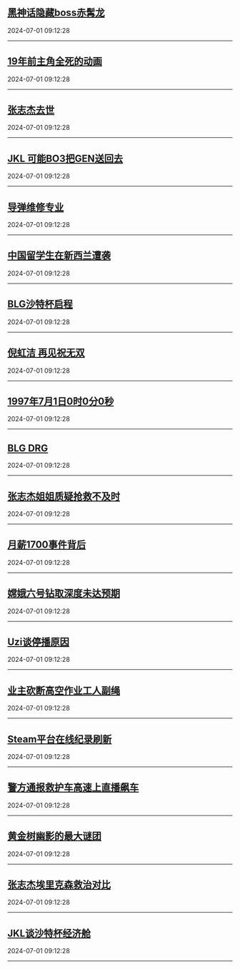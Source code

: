 ## [黑神话隐藏boss赤髯龙](https://search.bilibili.com/all?vt=36849326&keyword=%E9%BB%91%E7%A5%9E%E8%AF%9D%E9%9A%90%E8%97%8Fboss%E8%B5%A4%E9%AB%AF%E9%BE%99&order=click)

2024-07-01 09:12:28

---
## [19年前主角全死的动画](https://search.bilibili.com/all?vt=36849326&keyword=19%E5%B9%B4%E5%89%8D%E4%B8%BB%E8%A7%92%E5%85%A8%E6%AD%BB%E7%9A%84%E5%8A%A8%E7%94%BB&order=click)

2024-07-01 09:12:28

---
## [张志杰去世](https://search.bilibili.com/all?vt=36849326&keyword=%E5%BC%A0%E5%BF%97%E6%9D%B0%E5%8E%BB%E4%B8%96&order=click)

2024-07-01 09:12:28

---
## [JKL 可能BO3把GEN送回去](https://search.bilibili.com/all?vt=36849326&keyword=JKL+%E5%8F%AF%E8%83%BDBO3%E6%8A%8AGEN%E9%80%81%E5%9B%9E%E5%8E%BB&order=click)

2024-07-01 09:12:28

---
## [导弹维修专业](https://search.bilibili.com/all?vt=36849326&keyword=%E5%AF%BC%E5%BC%B9%E7%BB%B4%E4%BF%AE%E4%B8%93%E4%B8%9A&order=click)

2024-07-01 09:12:28

---
## [中国留学生在新西兰遭袭](https://search.bilibili.com/all?vt=36849326&keyword=%E4%B8%AD%E5%9B%BD%E7%95%99%E5%AD%A6%E7%94%9F%E5%9C%A8%E6%96%B0%E8%A5%BF%E5%85%B0%E9%81%AD%E8%A2%AD&order=click)

2024-07-01 09:12:28

---
## [BLG沙特杯启程](https://search.bilibili.com/all?vt=36849326&keyword=BLG%E6%B2%99%E7%89%B9%E6%9D%AF%E5%90%AF%E7%A8%8B&order=click)

2024-07-01 09:12:28

---
## [倪虹洁 再见祝无双](https://search.bilibili.com/all?vt=36849326&keyword=%E5%80%AA%E8%99%B9%E6%B4%81+%E5%86%8D%E8%A7%81%E7%A5%9D%E6%97%A0%E5%8F%8C&order=click)

2024-07-01 09:12:28

---
## [1997年7月1日0时0分0秒](https://search.bilibili.com/all?vt=36849326&keyword=1997%E5%B9%B47%E6%9C%881%E6%97%A50%E6%97%B60%E5%88%860%E7%A7%92&order=click)

2024-07-01 09:12:28

---
## [BLG DRG](https://search.bilibili.com/all?vt=36849326&keyword=BLG+DRG&order=click)

2024-07-01 09:12:28

---
## [张志杰姐姐质疑抢救不及时](https://search.bilibili.com/all?vt=36849326&keyword=%E5%BC%A0%E5%BF%97%E6%9D%B0%E5%A7%90%E5%A7%90%E8%B4%A8%E7%96%91%E6%8A%A2%E6%95%91%E4%B8%8D%E5%8F%8A%E6%97%B6&order=click)

2024-07-01 09:12:28

---
## [月薪1700事件背后](https://search.bilibili.com/all?vt=36849326&keyword=%E6%9C%88%E8%96%AA1700%E4%BA%8B%E4%BB%B6%E8%83%8C%E5%90%8E&order=click)

2024-07-01 09:12:28

---
## [嫦娥六号钻取深度未达预期](https://search.bilibili.com/all?vt=36849326&keyword=%E5%AB%A6%E5%A8%A5%E5%85%AD%E5%8F%B7%E9%92%BB%E5%8F%96%E6%B7%B1%E5%BA%A6%E6%9C%AA%E8%BE%BE%E9%A2%84%E6%9C%9F&order=click)

2024-07-01 09:12:28

---
## [Uzi谈停播原因](https://search.bilibili.com/all?vt=36849326&keyword=Uzi%E8%B0%88%E5%81%9C%E6%92%AD%E5%8E%9F%E5%9B%A0&order=click)

2024-07-01 09:12:28

---
## [业主砍断高空作业工人副绳](https://search.bilibili.com/all?vt=36849326&keyword=%E4%B8%9A%E4%B8%BB%E7%A0%8D%E6%96%AD%E9%AB%98%E7%A9%BA%E4%BD%9C%E4%B8%9A%E5%B7%A5%E4%BA%BA%E5%89%AF%E7%BB%B3&order=click)

2024-07-01 09:12:28

---
## [Steam平台在线纪录刷新](https://search.bilibili.com/all?vt=36849326&keyword=Steam%E5%B9%B3%E5%8F%B0%E5%9C%A8%E7%BA%BF%E7%BA%AA%E5%BD%95%E5%88%B7%E6%96%B0&order=click)

2024-07-01 09:12:28

---
## [警方通报救护车高速上直播飙车](https://search.bilibili.com/all?vt=36849326&keyword=%E8%AD%A6%E6%96%B9%E9%80%9A%E6%8A%A5%E6%95%91%E6%8A%A4%E8%BD%A6%E9%AB%98%E9%80%9F%E4%B8%8A%E7%9B%B4%E6%92%AD%E9%A3%99%E8%BD%A6&order=click)

2024-07-01 09:12:28

---
## [黄金树幽影的最大谜团](https://search.bilibili.com/all?vt=36849326&keyword=%E9%BB%84%E9%87%91%E6%A0%91%E5%B9%BD%E5%BD%B1%E7%9A%84%E6%9C%80%E5%A4%A7%E8%B0%9C%E5%9B%A2&order=click)

2024-07-01 09:12:28

---
## [张志杰埃里克森救治对比](https://search.bilibili.com/all?vt=36849326&keyword=%E5%BC%A0%E5%BF%97%E6%9D%B0%E5%9F%83%E9%87%8C%E5%85%8B%E6%A3%AE%E6%95%91%E6%B2%BB%E5%AF%B9%E6%AF%94&order=click)

2024-07-01 09:12:28

---
## [JKL谈沙特杯经济舱](https://search.bilibili.com/all?vt=36849326&keyword=JKL%E8%B0%88%E6%B2%99%E7%89%B9%E6%9D%AF%E7%BB%8F%E6%B5%8E%E8%88%B1&order=click)

2024-07-01 09:12:28

---
